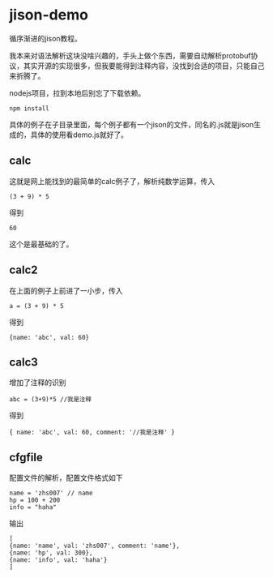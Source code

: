 # jison-demo
循序渐进的jison教程。

我本来对语法解析这块没啥兴趣的，手头上做个东西，需要自动解析protobuf协议，其实开源的实现很多，但我要能得到注释内容，没找到合适的项目，只能自己来折腾了。

nodejs项目，拉到本地后别忘了下载依赖。

```
npm install
```

具体的例子在子目录里面，每个例子都有一个jison的文件，同名的.js就是jison生成的，具体的使用看demo.js就好了。

calc
---

这就是网上能找到的最简单的calc例子了，解析纯数学运算，传入

```
(3 + 9) * 5
```

得到

```
60
```

这个是最基础的了。

calc2
---

在上面的例子上前进了一小步，传入

```
a = (3 + 9) * 5
```

得到

```
{name: 'abc', val: 60}
```

calc3
---

增加了注释的识别

```
abc = (3+9)*5 //我是注释
```

得到

```
{ name: 'abc', val: 60, comment: '//我是注释' }
```

cfgfile
---
配置文件的解析，配置文件格式如下

```
name = 'zhs007' // name
hp = 100 + 200
info = "haha"
```

输出

```
[
{name: 'name', val: 'zhs007', comment: 'name'},
{name: 'hp', val: 300},
{name: 'info', val: 'haha'}
]
```